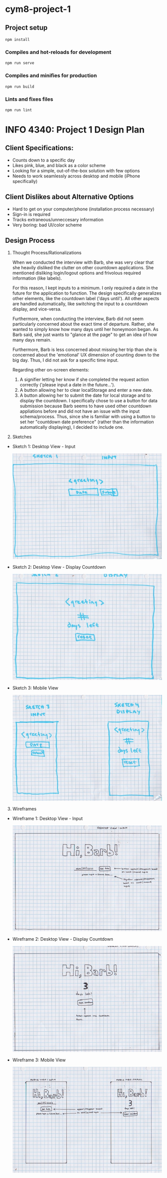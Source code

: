 # cym8-project-1

## Project setup
```
npm install
```

### Compiles and hot-reloads for development
```
npm run serve
```

### Compiles and minifies for production
```
npm run build
```

### Lints and fixes files
```
npm run lint
```

# INFO 4340: Project 1 Design Plan

## Client Specifications:
- Counts down to a specific day
- Likes pink, blue, and black as a color scheme
- Looking for a simple, out-of-the-box solution with few options
- Needs to work seamlessly across desktop and mobile (iPhone specifically)

## Client Dislikes about Alternative Options
- Hard to get on your computer/phone (installation process necessary)
- Sign-in is required
- Tracks extraneous/unneccesary information
- Very boring: bad UI/color scheme

## Design Process

1. Thought Process/Rationalizations

    When we conducted the interview with Barb, she was very clear that she heavily disliked the clutter on other countdown applications. She mentioned disliking login/logout options and frivolous required information (like labels).

    For this reason, I kept inputs to a minimum. I only required a date in the future for the application to function. The design specifically generalizes other elements, like the countdown label ('days until'). All other aspects are handled automatically, like switching the input to a countdown display, and vice-versa. 
    
    Furthermore, when conducting the interview, Barb did not seem particularly concerned about the exact time of departure. Rather, she wanted to simply know how many days until her honeymoon began. As Barb said, she just wants to "glance at the page" to get an idea of how many days remain.
    
    Furthermore, Barb is less concerned about missing her trip than she is concerned about the 'emotional' UX dimension of counting down to the big day. Thus, I did not ask for a specific time input. 

    Regarding other on-screen elements:
    <ol>
        <li> A signifier letting her know if she completed the request action correctly ('please input a date in the future...'). </li>
        <li> A button allowing her to clear localStorage and enter a new date. </li>
        <li> A button allowing her to submit the date for local storage and to display the countdown. I specifically chose to use a button for data submission because Barb seems to have used other countdown appliations before and did not have an issue with the input schema/process. Thus, since she is familiar with using a button to set her "countdown date preference" (rather than the information automatically displaying), I decided to include one. </li>
    </ol>

2. Sketches
- Sketch 1: Desktop View - Input

    ![Sketch 3:](sketch1.jpeg)

- Sketch 2: Desktop View - Display Countdown

    ![Sketch 2:](sketch2.jpeg)

- Sketch 3: Mobile View

    ![Sketch 3](sketch3.jpeg)

3. Wireframes
- Wireframe 1: Desktop View - Input

    ![Wireframe 1:](wireframe1.jpeg)

- Wireframe 2: Desktop View - Display Countdown

    ![Wireframe 2:](wireframe2.jpeg)

- Wireframe 3: Mobile View

    ![Wireframe 3:](wireframe3.jpeg)

